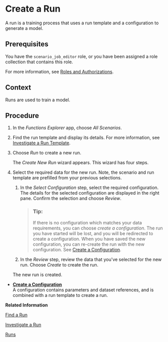 <!-- loioebc3f5ca96044937ab1aa73ee0c3fb53 -->

# Create a Run

A run is a training process that uses a run template and a configuration to generate a model.



<a name="loioebc3f5ca96044937ab1aa73ee0c3fb53__prereq_pyq_m1t_yqb"/>

## Prerequisites

You have the `scenario_job_editor` role, or you have been assigned a role collection that contains this role.

For more information, see [Roles and Authorizations](security-e4cf710.md#loio4ef8499d7a4945ec854e3b4590830bcc).



<a name="loioebc3f5ca96044937ab1aa73ee0c3fb53__context_wtk_jdf_wtb"/>

## Context

Runs are used to train a model.



<a name="loioebc3f5ca96044937ab1aa73ee0c3fb53__steps_rc4_mzw_xtb"/>

## Procedure

1.  In the *Functions Explorer* app, choose *All Scenarios*.

2.  Find the run template and display its details. For more information, see [Investigate a Run Template](investigate-a-run-template-b753dc0.md).

3.  Choose *Run* to create a new run.

    The *Create New Run* wizard appears. This wizard has four steps.

4.  Select the required data for the new run. Note, the scenario and run template are prefilled from your previous selections.

    1.  In the *Select Configuration* step, select the required configuration. The details for the selected configuration are displayed in the right pane. Confirm the selection and choose *Review*.

        > ### Tip:  
        > If there is no configuration which matches your data requirements, you can choose *create a configuration*. The run you have started will be lost, and you will be redirected to create a configuration. When you have saved the new configuration, you can re-create the run with the new configuration. See [Create a Configuration](create-a-configuration-c89e279.md).

    2.  In the *Review* step, review the data that you've selected for the new run. Choose *Create* to create the run.


    The new run is created.


-   **[Create a Configuration](create-a-configuration-c89e279.md "A configuration contains parameters and dataset references, and is combined with a run
		template to create a run.")**  
A configuration contains parameters and dataset references, and is combined with a run template to create a run.

**Related Information**  


[Find a Run](find-a-run-58bfae5.md "You can find a run and explore its details.")

[Investigate a Run](investigate-a-run-e479244.md "You can explore run details for detailed insights about the training process for a model.")

[Runs](runs-396875a.md "A run is a training process that generates a model or models. A run is an instance of a run template (an AI pipeline), created using a configuration.")

